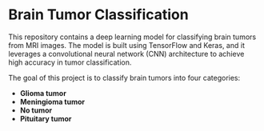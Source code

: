 # Brain Tumor Classification

This repository contains a deep learning model for classifying brain tumors from MRI images. The model is built using TensorFlow and Keras, and it leverages a convolutional neural network (CNN) architecture to achieve high accuracy in tumor classification.

The goal of this project is to classify brain tumors into four categories: 
- **Glioma tumor**  
- **Meningioma tumor**  
- **No tumor**  
- **Pituitary tumor**   

